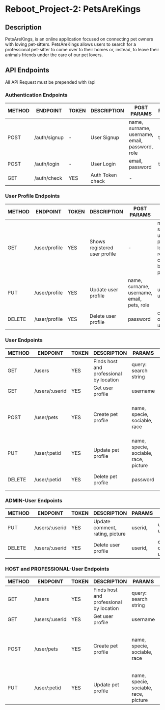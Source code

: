 # Reboot_Project-2: PetsAreKings
## Description
PetsAreKings, is an online application focused on connecting pet owners with loving pet-sitters. PetsAreKings allows users to search for a professional pet-sitter to come over to their homes or, instead, to leave their animals friends under the care of our pet lovers.


## API Endpoints

All API Request must be prepended with /api            


### Authentication Endpoints

METHOD | ENDPOINT         | TOKEN | DESCRIPTION              | POST PARAMS                                     | RETURNS
-------|------------------|-------|--------------------------|-------------------------------------------------|-----------------------------
POST   | /auth/signup     | -     | User Signup              | name, surname, username, email, password, role  | token
POST   | /auth/login      | -     | User Login               | email, password                                 | token
GET    | /auth/check      | YES   | Auth Token check         | -                                               |


### User Profile Endpoints

METHOD | ENDPOINT        | TOKEN | DESCRIPTION                   | POST PARAMS                                                      | RETURNS
-------|-----------------|-------|-------------------------------|------------------------------------------------------------------|--------------------------------
GET    | /user/profile   | YES   | Shows registered user profile |  -                                                               | name, surname, username, pets, location, role, comment, booking, pictures
PUT    | /user/profile   | YES   | Update user profile           | name, surname, username, email, pets, role                       | updated user data
DELETE | /user/profile   | YES   | Delete user profile          | password                                                         | confirmation of deleted user


### User Endpoints

METHOD | ENDPOINT         | TOKEN | DESCRIPTION                     | PARAMS                                          | RETURNS
-------|------------------|-------|---------------------------------|-------------------------------------------------|----------------------------
GET    | /users           | YES   | Finds host and professional by location          | query: search string           | list of matching hosts
GET    | /users/:userid   | YES   | Get user profile                | username                                        | user profile
POST    | /user/pets      | YES   | Create pet profile              | name, specie, sociable, race                    | object with new pet id, name, specie, sociable, race
PUT    | /user/:petid     | YES   | Update pet profile              | name, specie, sociable, race, picture           | updated pet data
DELETE | /user/:petid     | YES   | Delete pet profile              | password                                        | confirmation of deleted pet

### ADMIN-User Endpoints

METHOD | ENDPOINT         | TOKEN | DESCRIPTION                     | PARAMS                                          | RETURNS
-------|------------------|-------|---------------------------------|-------------------------------------------------|----------------------------
PUT    | /users/:userid   | YES   | Update comment, rating, picture  | userid,                                        | updated user data
DELETE | /users/:userid   | YES   | Delete user profile              | userid,                                        | confirmation of deleted user


### HOST and PROFESSIONAL-User Endpoints

METHOD | ENDPOINT         | TOKEN | DESCRIPTION                     | PARAMS                                          | RETURNS
-------|------------------|-------|---------------------------------|-------------------------------------------------|----------------------------
GET    | /users           | YES   | Finds host and professional by location          | query: search string           | list of matching hosts
GET    | /users/:userid   | YES   | Get user profile                | username                                        | user profile
POST    | /user/pets      | YES   | Create pet profile              | name, specie, sociable, race                    | object with new pet id, name, specie, sociable, race
PUT    | /user/:petid     | YES   | Update pet profile              | name, specie, sociable, race, picture           | updated pet data
